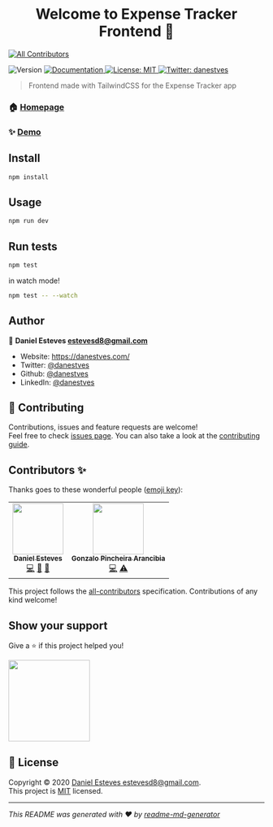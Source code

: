<h1 align="center">Welcome to Expense Tracker Frontend 👋</h1>

<!-- ALL-CONTRIBUTORS-BADGE:START - Do not remove or modify this section -->

[![All Contributors](https://img.shields.io/badge/all_contributors-1-orange.svg?style=flat-square)](#contributors-)

<!-- ALL-CONTRIBUTORS-BADGE:END -->

<p>
  <img alt="Version" src="https://img.shields.io/badge/version-1.0.0-blue.svg?cacheSeconds=2592000" />
  <a href="https://github.com/expensetrackerofficial/" target="_blank">
    <img alt="Documentation" src="https://img.shields.io/badge/documentation-yes-brightgreen.svg" />
  </a>
  <a href="https://github.com/expensetrackerofficial/frontend/blob/master/LICENSE" target="_blank">
    <img alt="License: MIT" src="https://img.shields.io/badge/License-MIT-yellow.svg" />
  </a>
  <a href="https://twitter.com/danestves" target="_blank">
    <img alt="Twitter: danestves" src="https://img.shields.io/twitter/follow/danestves.svg?style=social" />
  </a>
</p>

> Frontend made with TailwindCSS for the Expense Tracker app

### 🏠 [Homepage](https://expensetrackerofficial.now.sh)

### ✨ [Demo](https://expensetrackerofficial.now.sh)

## Install

```sh
npm install
```

## Usage

```sh
npm run dev
```

## Run tests

```sh
npm test
```

in watch mode!

```sh
npm test -- --watch
```

## Author

👤 **Daniel Esteves <estevesd8@gmail.com>**

- Website: https://danestves.com/
- Twitter: [@danestves](https://twitter.com/danestves)
- Github: [@danestves](https://github.com/danestves)
- LinkedIn: [@danestves](https://linkedin.com/in/danestves)

## 🤝 Contributing

Contributions, issues and feature requests are welcome!<br />Feel free to check [issues page](https://github.com/expensetrackerofficial/frontend/issues). You can also take a look at the [contributing guide](https://github.com/expensetrackerofficial/frontend/blob/master/contributing.md).

## Contributors ✨

Thanks goes to these wonderful people ([emoji key](https://allcontributors.org/docs/en/emoji-key)):

<!-- ALL-CONTRIBUTORS-LIST:START - Do not remove or modify this section -->
<!-- prettier-ignore-start -->
<!-- markdownlint-disable -->
<table>
  <tr>
    <td align="center"><a href="https://danestves.com/"><img src="https://avatars0.githubusercontent.com/u/31737273?v=4" width="100px;" alt=""/><br /><sub><b>Daniel Esteves</b></sub></a><br /><a href="https://github.com/expensetrackerofficial/frontend/commits?author=danestves" title="Code">💻</a> <a href="#design-danestves" title="Design">🎨</a> <a href="#maintenance-danestves" title="Maintenance">🚧</a></td>
    <td align="center"><a href="https://github.com/gpincheiraa"><img src="https://avatars0.githubusercontent.com/u/5608336?v=4" width="100px;" alt=""/><br /><sub><b>Gonzalo Pincheira Arancibia</b></sub></a><br /><a href="https://github.com/expensetrackerofficial/frontend/commits?author=gpincheiraa" title="Code">💻</a> <a href="https://github.com/expensetrackerofficial/frontend/commits?author=gpincheiraa" title="Tests">⚠️</a></td>
  </tr>
</table>

<!-- markdownlint-enable -->
<!-- prettier-ignore-end -->

<!-- ALL-CONTRIBUTORS-LIST:END -->

This project follows the [all-contributors](https://github.com/all-contributors/all-contributors) specification. Contributions of any kind welcome!

## Show your support

Give a ⭐️ if this project helped you!

<a href="https://www.patreon.com/danestves">
  <img src="https://c5.patreon.com/external/logo/become_a_patron_button@2x.png" width="160">
</a>

## 📝 License

Copyright © 2020 [Daniel Esteves <estevesd8@gmail.com>](https://github.com/danestves).<br />
This project is [MIT](https://github.com/expensetrackerofficial/frontend/blob/master/LICENSE) licensed.

---

_This README was generated with ❤️ by [readme-md-generator](https://github.com/kefranabg/readme-md-generator)_
